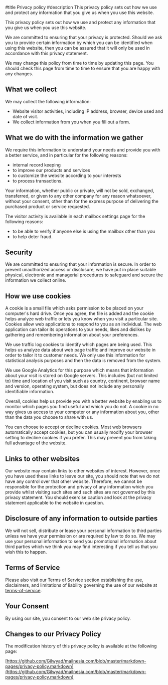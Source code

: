 #title Privacy policy
#description This privacy policy sets out how we use and protect any information that you give us when you use this website.

This privacy policy sets out how we use and protect any information that you give us when you use this website.

We are committed to ensuring that your privacy is protected. Should we ask you to provide certain information by which you can be identified when using this website, then you can be assured that it will only be used in accordance with this privacy statement.

We may change this policy from time to time by updating this page. You should check this page from time to time to ensure that you are happy with any changes.

## What we collect

We may collect the following information:

 - Website visitor activities, including IP address, browser, device used and date of visit.
 - We collect information from you when you fill out a form.

## What we do with the information we gather

We require this information to understand your needs and provide you with a better service, and in particular for the following reasons:

 - internal record keeping
 - to improve our products and services
 - to customize the website according to your interests
 - to process transactions.

Your information, whether public or private, will not be sold, exchanged, transferred, or given to any other company for any reason whatsoever, without your consent, other than for the express purpose of delivering the purchased product or service requested.

The visitor activity is available in each mailbox settings page for the following reasons:

 - to be able to verify if anyone else is using the mailbox other than you
 - to help deter fraud.

## Security

We are committed to ensuring that your information is secure. In order to prevent unauthorized access or disclosure, we have put in place suitable physical, electronic and managerial procedures to safeguard and secure the information we collect online.

## How we use cookies

A cookie is a small file which asks permission to be placed on your computer's hard drive. Once you agree, the file is added and the cookie helps analyze web traffic or lets you know when you visit a particular site. Cookies allow web applications to respond to you as an individual. The web application can tailor its operations to your needs, likes and dislikes by gathering and remembering information about your preferences.

We use traffic log cookies to identify which pages are being used. This helps us analyze data about web page traffic and improve our website in order to tailor it to customer needs. We only use this information for statistical analysis purposes and then the data is removed from the system.

We use Google Analytics for this purpose which means that information about your visit is stored on Google servers. This includes (but not limited to) time and location of you visit such as country, continent, browser name and version, operating system, but does not include any personally identifiable information.

Overall, cookies help us provide you with a better website by enabling us to monitor which pages you find useful and which you do not. A cookie in no way gives us access to your computer or any information about you, other than the data you choose to share with us.

You can choose to accept or decline cookies. Most web browsers automatically accept cookies, but you can usually modify your browser setting to decline cookies if you prefer. This may prevent you from taking full advantage of the website.

## Links to other websites

Our website may contain links to other websites of interest. However, once you have used these links to leave our site, you should note that we do not have any control over that other website. Therefore, we cannot be responsible for the protection and privacy of any information which you provide whilst visiting such sites and such sites are not governed by this privacy statement. You should exercise caution and look at the privacy statement applicable to the website in question.

## Disclosure of any information to outside parties

We will not sell, distribute or lease your personal information to third parties unless we have your permission or are required by law to do so. We may use your personal information to send you promotional information about third parties which we think you may find interesting if you tell us that you wish this to happen.

## Terms of Service

Please also visit our Terms of Service section establishing the use, disclaimers, and limitations of liability governing the use of our website at [terms-of-service](/terms-of-service.html).

## Your Consent

By using our site, you consent to our web site privacy policy.

## Changes to our Privacy Policy

The modification history of this privacy policy is available at the following page:

[https://github.com/Gilwyad/mailnesia.com/blob/master/markdown-pages/privacy-policy.markdown](https://github.com/Gilwyad/mailnesia.com/blob/master/markdown-pages/privacy-policy.markdown)
